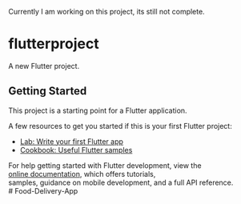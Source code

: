 Currently I am working on this project, its still not complete.<br>

# flutterproject

A new Flutter project.<br>

## Getting Started

This project is a starting point for a Flutter application.<br>

A few resources to get you started if this is your first Flutter project:<br>

- [Lab: Write your first Flutter app](https://docs.flutter.dev/get-started/codelab)<br>
- [Cookbook: Useful Flutter samples](https://docs.flutter.dev/cookbook)<br>

For help getting started with Flutter development, view the<br>
[online documentation](https://docs.flutter.dev/), which offers tutorials,<br>
samples, guidance on mobile development, and a full API reference.<br>
#   F o o d - D e l i v e r y - A p p <br>
 
 
